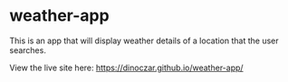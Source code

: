 # weather-app

This is an app that will display weather details of a location that the user searches. 

View the live site here: https://dinoczar.github.io/weather-app/